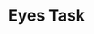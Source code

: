 ---
layout: leaf-node
title: "Eyes Task"
title-url: "http://www.bu.edu/learninglab/research/flower/"
author: [ "" ]
groups: [ "pedagogical-styles" ]
categories: [ "social-learning" ]
topics: [ "ongoing-projects" ]
summary: >
  Previous research shows that the presence of another person, specifically an angry eye gaze, affects children’s performance on various tasks as it increases arousal. Therefore, we are researching whether a picture of angry eyes, compared to a picture of flowers, affects a child’s performance on executive functioning tasks. We let children play two computer games, one involving matching shapes and colors and the other involving judging the direction of a fish. We then measure their reaction time and number of correct answers for each task. So far we have found that children’s performance is worse when they are shown the picture of the eyes rather than when shown the picture of the flowers, which supports previous research. This study takes about 30 minutes.
cite: >
  
pub-date: 
added_date: 2017-04-29
resource-type: external-page
---